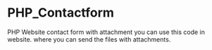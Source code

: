 # PHP_Contactform

PHP Website contact form with attachment
you can use this code in website.
where you can send the files with attachments. 
